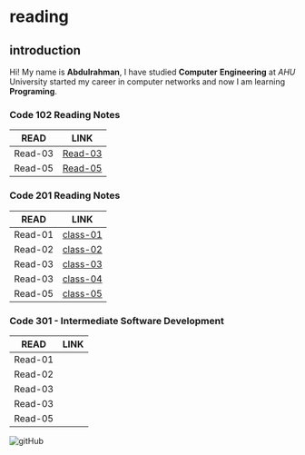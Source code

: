# reading

## introduction

Hi! My name is **Abdulrahman**, I have studied **Computer** **Engineering** at _AHU_ University started my career in computer networks and now I am learning **Programing**.

### Code 102 Reading Notes

| READ | LINK |
| --- | --- |
| Read-03 | [Read-03](https://abdulrahman-19.github.io/reading-notes/read-03) |
| Read-05 | [Read-05](https://abdulrahman-19.github.io/reading-notes/read-05) |

### Code 201 Reading Notes

| READ | LINK |
| --- | --- |
| Read-01 | [class-01](https://abdulrahman-19.github.io/reading-notes/class-01) |
| Read-02 | [class-02](https://abdulrahman-19.github.io/reading-notes/class-02) |
| Read-03 | [class-03](https://abdulrahman-19.github.io/reading-notes/class-03) |
| Read-03 | [class-04](https://abdulrahman-19.github.io/reading-notes/class-04) |
| Read-05 | [class-05](https://abdulrahman-19.github.io/reading-notes/class-05) |


### Code 301 - Intermediate Software Development

| READ | LINK |
| --- | --- |
| Read-01 |  |
| Read-02 |  |
| Read-03 |  |
| Read-03 |  |
| Read-05 |  |


![gitHub](https://github.githubassets.com/images/modules/open_graph/github-mark.png)
